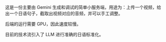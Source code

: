 这是一份主要由 Gemini 生成和调试的简单小服务端，用途为：上传一个视频，给出一个日语句子，截取出视频对应的音频，并可以手工调整。

后端的运行需要 GPU，因此速度较慢。

目前的技术流引入了 LLM 进行准确的日语标准化。
